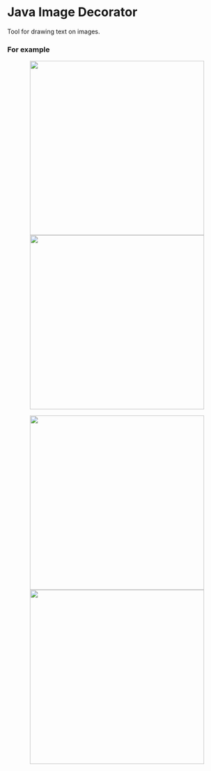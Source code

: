 # Java Image Decorator

Tool for drawing text on images. 

### For example

<p align="center">
   <img src="https://raw.githubusercontent.com/hummatli/java-image-decorator/master/imgs_for_readme/girl.jpg" width="400px"/>

   <img src="https://raw.githubusercontent.com/hummatli/java-image-decorator/master/imgs_for_readme/edited/girl.jpg" width="400px"/>
</p>

<p align="center">
<img src="https://raw.githubusercontent.com/hummatli/java-image-decorator/master/imgs_for_readme/lonely.jpg" width="400px"/>

<img src="https://raw.githubusercontent.com/hummatli/java-image-decorator/master/imgs_for_readme/edited/lonely.jpg" width="400px"/>
</p>

